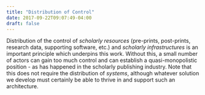 ```yaml
---
title: "Distribution of Control"
date: 2017-09-22T09:07:49-04:00
draft: false
---
```

Distribution of the control of *scholarly resources* (pre-prints, post-prints, research data, supporting software, etc.) and *scholarly infrastructures* is an important principle which underpins this work. Without this, a small number of actors can gain too much control and can establish a quasi-monopolistic position - as has happened in the scholarly publishing industry. Note that this does not require the distribution of *systems*, although whatever solution we develop must certainly be able to thrive in and support such an architecture.